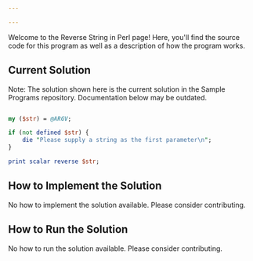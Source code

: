 ```yaml
---

---
```


Welcome to the Reverse String in Perl page! Here, you'll find the source code for this program as well as a description of how the program works.

## Current Solution

Note: The solution shown here is the current solution in the Sample Programs repository. Documentation below may be outdated.

```Perl

my ($str) = @ARGV;

if (not defined $str) {
    die "Please supply a string as the first parameter\n";
}

print scalar reverse $str;

```

## How to Implement the Solution

No how to implement the solution available. Please consider contributing.

## How to Run the Solution

No how to run the solution available. Please consider contributing.